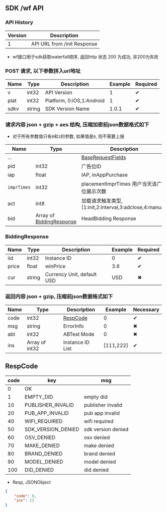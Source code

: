 ## SDK /wf API

### API History
|Version|Description|
|------|------|
| 1 | API URL from /init Response |


* wf接口用于sdk获取waterfall顺序, 返回http 状态 200 为成功, 非200为失败

### POST 请求, 以下参数拼入url地址

| Name|Type|Description|Example|Required|
| --- | ---| --- | --- |---|
| v | int32 | API Version|1| ✔︎|
| plat | int32 | Platform, 0:iOS,1:Android|1| ✔︎|
| sdkv | string | SDK Version Name |1.0.1| ✔︎|

### 请求内容 json + gzip + aes 结构, 压缩加密前json数据格式如下
* 对于所有参数值只有`0`和`1`的参数, 如果值是`0`, 则不需要上报

| Name|Type|Description|Example|Required|
| --- | ---| --- | --- | --- |
|...||<a href="SDK_COMMON.md#baserequestfields">BaseRequestFields</a>||✔︎|
| pid | int32 | 广告位ID | 2345|✔︎|
| iap | float | IAP, inAppPurchase |1|✖︎|
| `imprTimes` | int32 | placementImprTimes 用户当天该广告位展示次数|5|✖︎|
| act | int8 | 加载请求触发类型, [1:init,2:interval,3:adclose,4:manual] |3|✔︎|
| bid | Array of <a href="#biddingresponse">BiddingResponse</a> | HeadBidding Response ||✖︎|

### BiddingResponse

| Name|Type|Description|Example|Required|
| --- | ---| --- | --- | --- |
| iid | int32 | Instance ID | 0 |✔︎|
| price | float | winPrice | 3.6 | ✔︎ |
| cur | string | Currency Unit, default USD | USD |✖︎|


### 返回内容 json + gzip, 压缩前json数据格式如下

| Name | Type | Description | Example | Necessary |
| --- | ---| --- | --- | --- |
| code | int32 | <a href="#respcode">RespCode</a>| 0 |✔︎|
| msg | string | ErrorInfo| 0 |✖︎|
| abt | int32 | ABTest Mode | 0 |✖︎|
| ins | Array of int32 | Instance ID List | [111,222] | ✔︎ |


## RespCode
| code | key | msg |
|---|---|---|
| 0 | OK |  |
| 1 | EMPTY_DID | empty did |
| 10 | PUBLISHER_INVALID | publisher invalid |
| 20 | PUB_APP_INVALID | pub app invalid |
| 40 | WIFI_REQUIRED | wifi required |
| 50 | SDK_VERSION_DENIED | sdk version denied |
| 60 | OSV_DENIED | osv denied |
| 70 | MAKE_DENIED | make denied |
| 80 | BRAND_DENIED | brand denied |
| 90 | MODEL_DENIED | model denied |
| 100 | DID_DENIED | did denied |


* Resp, JSONObject

```json
{
    "code": 0,
    "ins": []
}
```


